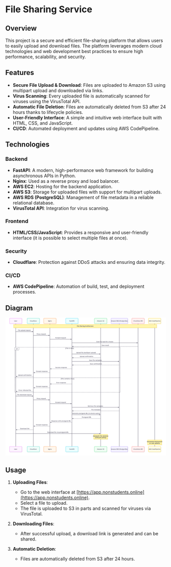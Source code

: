 # File Sharing Service

## Overview  
This project is a secure and efficient file-sharing platform that allows users to easily upload and download files. The platform leverages modern cloud technologies and web development best practices to ensure high performance, scalability, and security.  

## Features  
- **Secure File Upload & Download**: Files are uploaded to Amazon S3 using multipart upload and downloaded via links.  
- **Virus Scanning**: Every uploaded file is automatically scanned for viruses using the VirusTotal API.  
- **Automatic File Deletion**: Files are automatically deleted from S3 after 24 hours thanks to lifecycle policies.  
- **User-Friendly Interface**: A simple and intuitive web interface built with HTML, CSS, and JavaScript.  
- **CI/CD**: Automated deployment and updates using AWS CodePipeline.  

## Technologies  

### Backend  
- **FastAPI**: A modern, high-performance web framework for building asynchronous APIs in Python.  
- **Nginx**: Used as a reverse proxy and load balancer.  
- **AWS EC2**: Hosting for the backend application.  
- **AWS S3**: Storage for uploaded files with support for multipart uploads.  
- **AWS RDS (PostgreSQL)**: Management of file metadata in a reliable relational database.  
- **VirusTotal API**: Integration for virus scanning.  

### Frontend  
- **HTML/CSS/JavaScript**: Provides a responsive and user-friendly interface (it is possible to select multiple files at once).  

### Security  
- **Cloudflare**: Protection against DDoS attacks and ensuring data integrity.  

### CI/CD  
- **AWS CodePipeline**: Automation of build, test, and deployment processes.

## Diagram

![Diagram](diagram.png)

## Usage  
1. **Uploading Files**:  
   - Go to the web interface at [https://app.nonstudents.online](https://app.nonstudents.online).  
   - Select a file to upload.  
   - The file is uploaded to S3 in parts and scanned for viruses via VirusTotal.  

2. **Downloading Files**:  
   - After successful upload, a download link is generated and can be shared.  

3. **Automatic Deletion**:  
   - Files are automatically deleted from S3 after 24 hours.
